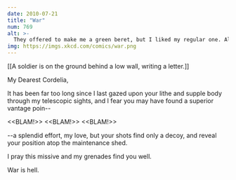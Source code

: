 ```yaml
---
date: 2010-07-21
title: "War"
num: 769
alt: >-
  They offered to make me a green beret, but I liked my regular one. Although it gets kind of squashed under my helmet.
img: https://imgs.xkcd.com/comics/war.png
---
```

[[A soldier is on the ground behind a low wall, writing a letter.]]

My Dearest Cordelia,

It has been far too long since I last gazed upon your lithe and supple body through my telescopic sights, and I fear you may have found a superior vantage poin--

<<BLAM!>> <<BLAM!>> <<BLAM!>>

--a splendid effort, my love, but your shots find only a decoy, and reveal your position atop the maintenance shed.

I pray this missive and my grenades find you well.

War is hell.

